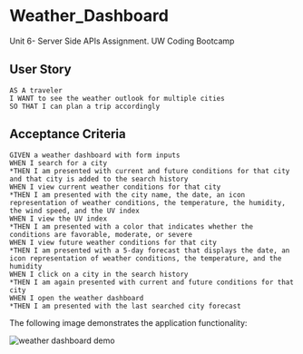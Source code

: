 # Weather_Dashboard
Unit 6- Server Side APIs Assignment. UW Coding Bootcamp


## User Story

```
AS A traveler
I WANT to see the weather outlook for multiple cities
SO THAT I can plan a trip accordingly
```

## Acceptance Criteria

```
GIVEN a weather dashboard with form inputs
WHEN I search for a city
*THEN I am presented with current and future conditions for that city and that city is added to the search history
WHEN I view current weather conditions for that city
*THEN I am presented with the city name, the date, an icon representation of weather conditions, the temperature, the humidity, the wind speed, and the UV index
WHEN I view the UV index
*THEN I am presented with a color that indicates whether the conditions are favorable, moderate, or severe
WHEN I view future weather conditions for that city
*THEN I am presented with a 5-day forecast that displays the date, an icon representation of weather conditions, the temperature, and the humidity
WHEN I click on a city in the search history
*THEN I am again presented with current and future conditions for that city
WHEN I open the weather dashboard
*THEN I am presented with the last searched city forecast
```

The following image demonstrates the application functionality:

![weather dashboard demo](./Assets/06-server-side-apis-homework-demo.png)
